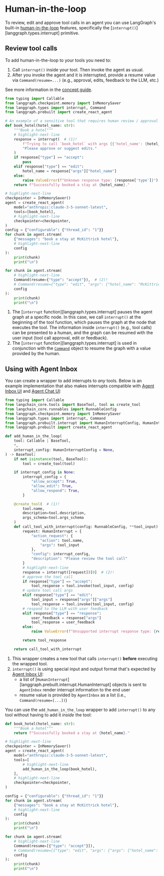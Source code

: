 # Human-in-the-loop

To review, edit and approve tool calls in an agent you can use LangGraph's built-in [human-in-the-loop](../concepts/human_in_the_loop.md) features, specifically the [`interrupt()`][langgraph.types.interrupt] primitive.

## Review tool calls

To add human-in-the-loop to your tools you need to:

1. Call `interrupt()` inside your tool. Then invoke the agent as usual.
2. After you invoke the agent and it is interrupted, provide a resume value via `Command(resume=...)` (e.g., approval, edits, feedback to the LLM, etc.)

See more information in the [concept guide](../concepts/human_in_the_loop.md).

```python
from typing import Callable
from langgraph.checkpoint.memory import InMemorySaver
from langgraph.types import interrupt, Command
from langgraph.prebuilt import create_react_agent

# An example of a sensitive tool that requires human review / approval
def book_hotel(hotel_name: str):
    """Book a hotel"""
    # highlight-next-line
    response = interrupt(  # (1)!
        f"Trying to call `book_hotel` with args {{'hotel_name': {hotel_name}}}. "
        "Please approve or suggest edits."
    )
    if response["type"] == "accept":
        pass
    elif response["type"] == "edit":
        hotel_name = response["args"]["hotel_name"]
    else:
        raise ValueError(f"Unknown response type: {response['type']}")
    return f"Successfully booked a stay at {hotel_name}."

# highlight-next-line
checkpointer = InMemorySaver()
agent = create_react_agent(
    model="anthropic:claude-3-5-sonnet-latest",
    tools=[book_hotel],
    # highlight-next-line
    checkpointer=checkpointer,
)
config = {"configurable": {"thread_id": "1"}}
for chunk in agent.stream(
    {"messages": "book a stay at McKittrick hotel"},
    # highlight-next-line
    config
):
    print(chunk)
    print("\n")

for chunk in agent.stream(
    # highlight-next-line
    Command(resume={"type": "accept"}),  # (2)!
    # Command(resume={"type": "edit", "args": {"hotel_name": "McKittrick Hotel"}}),
    config
):
    print(chunk)
    print("\n")
```

1. The [`interrupt` function][langgraph.types.interrupt] pauses the agent graph at a specific node. In this case, we call `interrupt()` at the beginning of the tool function, which pauses the graph at the node that executes the tool. The information inside `interrupt()` (e.g., tool calls) can be presented to a human, and the graph can be resumed with the user input (tool call approval, edit or feedback).
2. The [`interrupt` function][langgraph.types.interrupt] is used in conjunction with the [`Command`](../reference/types.md#langgraph.types.Command) object to resume the graph with a value provided by the human.

## Using with Agent Inbox

You can create a wrapper to add interrupts to *any* tools. Below is an example implementation that also makes interrupts compatible with [Agent Inbox UI](https://github.com/langchain-ai/agent-inbox) and [Agent Chat UI](https://github.com/langchain-ai/agent-chat-ui):

```python
from typing import Callable
from langchain_core.tools import BaseTool, tool as create_tool
from langchain_core.runnables import RunnableConfig
from langgraph.checkpoint.memory import InMemorySaver
from langgraph.types import interrupt, Command
from langgraph.prebuilt.interrupt import HumanInterruptConfig, HumanInterrupt
from langgraph.prebuilt import create_react_agent

def add_human_in_the_loop(
    tool: Callable | BaseTool,
    *,
    interrupt_config: HumanInterruptConfig = None,
) -> BaseTool:
    if not isinstance(tool, BaseTool):
        tool = create_tool(tool)

    if interrupt_config is None:
        interrupt_config = {
            "allow_accept": True,
            "allow_edit": True,
            "allow_respond": True,
        }

    @create_tool(  # (1)!
        tool.name,
        description=tool.description,
        args_schema=tool.args_schema
    )
    def call_tool_with_interrupt(config: RunnableConfig, **tool_input):
        request: HumanInterrupt = {
            "action_request": {
                "action": tool.name,
                "args": tool_input
            },
            "config": interrupt_config,
            "description": "Please review the tool call"
        }
        # highlight-next-line
        response = interrupt([request])[0]  # (2)!
        # approve the tool call
        if response["type"] == "accept":
            tool_response = tool.invoke(tool_input, config)
        # update tool call args
        elif response["type"] == "edit":
            tool_input = response["args"]["args"]
            tool_response = tool.invoke(tool_input, config)
        # respond to the LLM with user feedback
        elif response["type"] == "response":
            user_feedback = response["args"]
            tool_response = user_feedback
        else:
            raise ValueError(f"Unsupported interrupt response type: {response['type']}")

        return tool_response

    return call_tool_with_interrupt
```

1. This wrapper creates a new tool that calls `interrupt()` **before** executing the wrapped tool.
2. `interrupt()` is using special input and output format that's expected by [Agent Inbox UI](https://github.com/langchain-ai/agent-inbox):
    - a list of [`HumanInterrupt`][langgraph.prebuilt.interrupt.HumanInterrupt] objects is sent to `AgentInbox` render interrupt information to the end user
    - resume value is provided by `AgentInbox` as a list (i.e., `Command(resume=[...])`)

You can use the `add_human_in_the_loop` wrapper to add `interrupt()` to any tool without having to add it *inside* the tool:

```python
def book_hotel(hotel_name: str):
    """Book a hotel"""
    return f"Successfully booked a stay at {hotel_name}."

# highlight-next-line
checkpointer = InMemorySaver()
agent = create_react_agent(
    model="anthropic:claude-3-5-sonnet-latest",
    tools=[
        # highlight-next-line
        add_human_in_the_loop(book_hotel),
    ],
    # highlight-next-line
    checkpointer=checkpointer,
)

config = {"configurable": {"thread_id": "1"}}
for chunk in agent.stream(
    {"messages": "book a stay at McKittrick hotel"},
    # highlight-next-line
    config
):
    print(chunk)
    print("\n")

for chunk in agent.stream(
    # highlight-next-line
    Command(resume=[{"type": "accept"}]),
    # Command(resume=[{"type": "edit", "args": {"args": {"hotel_name": "McKittrick Hotel"}}}]),
    config
):
    print(chunk)
    print("\n")
```